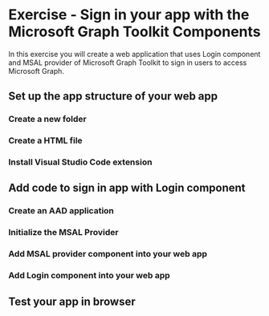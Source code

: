 # Exercise - Sign in your app with the Microsoft Graph Toolkit Components

In this exercise you will create a web application that uses Login component and MSAL provider of Microsoft Graph Toolkit to sign in users to access Microsoft Graph.

## Set up the app structure of your web app

### Create a new folder

### Create a HTML file

### Install Visual Studio Code extension

## Add code to sign in app with Login component

### Create an AAD application

### Initialize the MSAL Provider

### Add MSAL provider component into your web app

### Add Login component into your web app

## Test your app in browser
